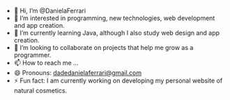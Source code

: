 - 👋 Hi, I’m @DanielaFerrari
- 👀 I’m interested in programming, new technologies, web development and app creation.
- 🌱 I’m currently learning Java, although I also study web design and app creation.
- 💞️ I’m looking to collaborate on projects that help me grow as a programmer.
- 📫 How to reach me ...
- 😄 Pronouns: dadedanielaferrari@gmail.com
- ⚡ Fun fact: I am currently working on developing my personal website of natural cosmetics. 

<!---
DanielaFerrari/DanielaFerrari is a ✨ special ✨ repository because its `README.md` (this file) appears on your GitHub profile.
You can click the Preview link to take a look at your changes.
--->
